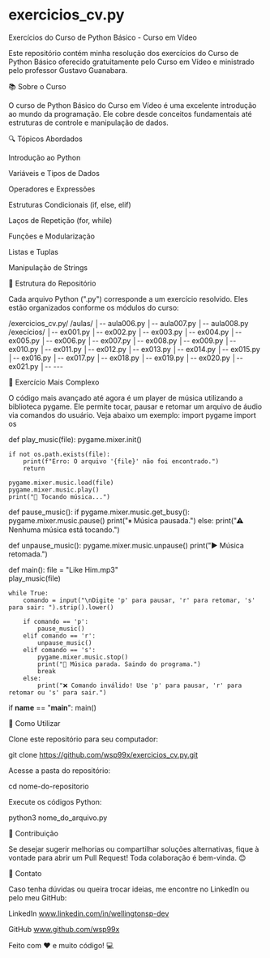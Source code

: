 # exercicios_cv.py

Exercícios do Curso de Python Básico - Curso em Vídeo

Este repositório contém minha resolução dos exercícios do Curso de Python Básico oferecido gratuitamente pelo Curso em Vídeo e ministrado pelo professor Gustavo Guanabara.

📚 Sobre o Curso

O curso de Python Básico do Curso em Vídeo é uma excelente introdução ao mundo da programação. Ele cobre desde conceitos fundamentais até estruturas de controle e manipulação de dados.

🔍 Tópicos Abordados

Introdução ao Python

Variáveis e Tipos de Dados

Operadores e Expressões

Estruturas Condicionais (if, else, elif)

Laços de Repetição (for, while)

Funções e Modularização

Listas e Tuplas

Manipulação de Strings

📝 Estrutura do Repositório

Cada arquivo Python (".py") corresponde a um exercício resolvido. Eles estão organizados conforme os módulos do curso:

/exercicios_cv.py/
/aulas/
│-- aula006.py
│-- aula007.py
│-- aula008.py
/execícios/
│-- ex001.py
│-- ex002.py
│-- ex003.py
│-- ex004.py
│-- ex005.py
│-- ex006.py
│-- ex007.py
│-- ex008.py
│-- ex009.py
│-- ex010.py
│-- ex011.py
│-- ex012.py
│-- ex013.py
│-- ex014.py
│-- ex015.py
│-- ex016.py
│-- ex017.py
│-- ex018.py
│-- ex019.py
│-- ex020.py
│-- ex021.py
│-- ---


🎵 Exercício Mais Complexo

O código mais avançado até agora é um player de música utilizando a biblioteca pygame. Ele permite tocar, pausar e retomar um arquivo de áudio via comandos do usuário. Veja abaixo um exemplo:
import pygame
import os

def play_music(file):
    pygame.mixer.init()
    
    if not os.path.exists(file):
        print(f"Erro: O arquivo '{file}' não foi encontrado.")
        return

    pygame.mixer.music.load(file)
    pygame.mixer.music.play()
    print("🎵 Tocando música...")

def pause_music():
    if pygame.mixer.music.get_busy():
        pygame.mixer.music.pause()
        print("⏸ Música pausada.")
    else:
        print("⚠ Nenhuma música está tocando.")

def unpause_music():
    pygame.mixer.music.unpause()
    print("▶ Música retomada.")

def main():
    file = "Like Him.mp3"  
    play_music(file)
    
    while True:
        comando = input("\nDigite 'p' para pausar, 'r' para retomar, 's' para sair: ").strip().lower()
        
        if comando == 'p':
            pause_music()
        elif comando == 'r':
            unpause_music()
        elif comando == 's':
            pygame.mixer.music.stop()
            print("🛑 Música parada. Saindo do programa.")
            break
        else:
            print("❌ Comando inválido! Use 'p' para pausar, 'r' para retomar ou 's' para sair.")

if __name__ == "__main__":
    main()

🚀 Como Utilizar

Clone este repositório para seu computador:

git clone https://github.com/wsp99x/exercicios_cv.py.git

Acesse a pasta do repositório:

cd nome-do-repositorio

Execute os códigos Python:

python3 nome_do_arquivo.py

💪 Contribuição

Se desejar sugerir melhorias ou compartilhar soluções alternativas, fique à vontade para abrir um Pull Request! Toda colaboração é bem-vinda. 😊

💌 Contato

Caso tenha dúvidas ou queira trocar ideias, me encontre no LinkedIn ou pelo meu GitHub:

LinkedIn
www.linkedin.com/in/wellingtonsp-dev

GitHub
www.github.com/wsp99x

Feito com ❤️ e muito código! 💻